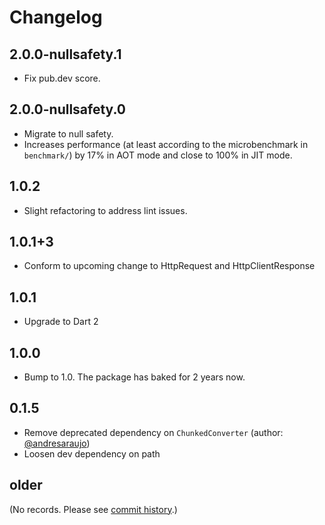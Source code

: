 # Changelog

## 2.0.0-nullsafety.1

- Fix pub.dev score.

## 2.0.0-nullsafety.0

- Migrate to null safety.
- Increases performance (at least according to the microbenchmark 
  in `benchmark/`) by 17% in AOT mode and close to 100% in JIT mode.

## 1.0.2

- Slight refactoring to address lint issues.

## 1.0.1+3

- Conform to upcoming change to HttpRequest and HttpClientResponse

## 1.0.1

- Upgrade to Dart 2

## 1.0.0

- Bump to 1.0. The package has baked for 2 years now.

## 0.1.5

- Remove deprecated dependency on `ChunkedConverter` 
(author: [@andresaraujo](https://github.com/andresaraujo))
- Loosen dev dependency on path

## older

(No records. Please see 
[commit history](https://github.com/filiph/html_unescape/commits/master).)
